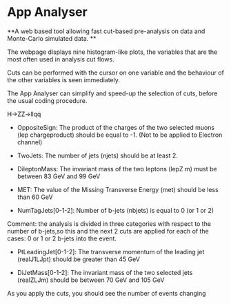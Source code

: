 # App Analyser

**A web based tool allowing  fast cut-based pre-analysis on data and Monte-Carlo simulated data.
**

The webpage displays nine histogram-like plots, the variables
that are the most often used in analysis cut flows.  

Cuts can be performed with the cursor on one variable and the behaviour of the other variables
is seen immediately.

The App Analyser can simplify and speed-up the selection of cuts, before the usual coding procedure.

H->ZZ->llqq

* OppositeSign:  The product of the charges of the two selected muons (lep chargeproduct)
should be equal to -1.  (Not to be applied to Electron channel)

* TwoJets:  The number of jets (njets) should be at least 2.

* DileptonMass:  The invariant mass of the two leptons (lepZ
m) must be between 83 GeV and 99 GeV

* MET: The value of the Missing Transverse Energy (met) should be less than 60 GeV

* NumTagJets[0-1-2]:  Number of b-jets (nbjets) is equal to 0 (or 1 or 2)


Comment: the analysis is divided in three categories with respect to the number of b-jets,so this and the next 2 cuts are applied for each of the cases: 0 or 1 or 2 b-jets into the event.

* PtLeadingJet[0-1-2]:  The transverse momentum of the leading jet (realJ1LJpt) should be greater than 45 GeV


* DiJetMass[0-1-2]:   The  invariant  mass  of  the  two  selected  jets  (realZLJm)  should  be
between 70 GeV and 105 GeV



As you apply the cuts, you should see the number of events changing


